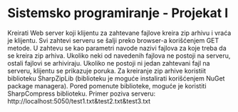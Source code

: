 # Sistemsko programiranje - Projekat I

Kreirati Web server koji klijentu za zahtevane fajlove kreira zip arhivu i vraća je klijentu. Svi
zahtevi serveru se šalji preko browser-a korišćenjem GET metode. U zahtevu se kao parametri
navode nazivi fajlova za koje treba da se kreira zip arhiva. Ukoliko neki od navedenih fajlova ne
postoji na serveru, ostali fajlovi se arhiviraju. Ukoliko ne postoji ni jedan zahtevani fajl na serveru,
klijentu se prikazuje poruka. Za kreiranje zip arhive koristiit biblioteku SharpZipLib (biblioteku
je moguće instalirati korišćenjem NuGet package managera). Pored pomenute biblioteke, moguće
je koristiti SharpCompress biblioteku.
Primer poziva serveru: http://localhost:5050/test1.txt&test2.txt&test3.txt